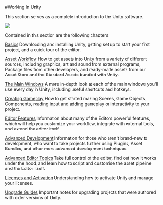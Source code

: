 #Working In Unity

This section serves as a complete introduction to the Unity software.

![](../uploads/Main/EditorPerspectiveShot.png)

Contained in this section are the following chapters:

[Basics](UnityBasics)
Downloading and installing Unity, getting set up to start your first project, and a quick tour of the editor.

[Asset Workflow](AssetWorkflow)
How to get assets into Unity from a variety of different sources, including graphics, art and sound from external programs, Package files from other developers, and ready-made assets from our Asset Store and the Standard Assets bundled with Unity.

[The Main Windows](UsingTheEditor)
A more in-depth look at each of the main windows you'll use every day in Unity, including useful shortcuts and hotkeys.

[Creating Gameplay](CreatingGameplay)
How to get started making Scenes, Game Objects, Components, reading input and adding gameplay or interactivity to your project.

[Editor Features](EditorFeatures)
Information about many of the Editors powerful features, which will help you customize your workflow, integrate with external tools, and extend the editor itself.

[Advanced Development](AdvancedDevelopment)
Information for those who aren't brand-new to development, who want to take projects further using Plugins, Asset Bundles, and other more advanced development techniques.

[Advanced Editor Topics](AdvancedEditor)
Take full control of the editor, find out how it works under the hood, and learn how to script and customise the asset pipeline and the Editor itself.

[Licenses and Activation](LicensesAndActivation)
Understanding how to activate Unity and manage your licenses.

[Upgrade Guides](UpgradeGuides)
Important notes for upgrading projects that were authored with older versions of Unity.
